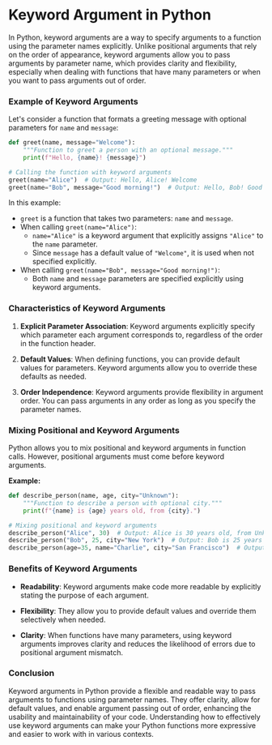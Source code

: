 # Keyword Argument in Python

In Python, keyword arguments are a way to specify arguments to a function using the parameter names explicitly. Unlike positional arguments that rely on the order of appearance, keyword arguments allow you to pass arguments by parameter name, which provides clarity and flexibility, especially when dealing with functions that have many parameters or when you want to pass arguments out of order.

### Example of Keyword Arguments

Let's consider a function that formats a greeting message with optional parameters for `name` and `message`:

```python
def greet(name, message="Welcome"):
    """Function to greet a person with an optional message."""
    print(f"Hello, {name}! {message}")

# Calling the function with keyword arguments
greet(name="Alice")  # Output: Hello, Alice! Welcome
greet(name="Bob", message="Good morning!")  # Output: Hello, Bob! Good morning!
```

In this example:
- `greet` is a function that takes two parameters: `name` and `message`.
- When calling `greet(name="Alice")`:
  - `name="Alice"` is a keyword argument that explicitly assigns `"Alice"` to the `name` parameter.
  - Since `message` has a default value of `"Welcome"`, it is used when not specified explicitly.
- When calling `greet(name="Bob", message="Good morning!")`:
  - Both `name` and `message` parameters are specified explicitly using keyword arguments.

### Characteristics of Keyword Arguments

1. **Explicit Parameter Association**: Keyword arguments explicitly specify which parameter each argument corresponds to, regardless of the order in the function header.

2. **Default Values**: When defining functions, you can provide default values for parameters. Keyword arguments allow you to override these defaults as needed.

3. **Order Independence**: Keyword arguments provide flexibility in argument order. You can pass arguments in any order as long as you specify the parameter names.

### Mixing Positional and Keyword Arguments

Python allows you to mix positional and keyword arguments in function calls. However, positional arguments must come before keyword arguments.

**Example:**

```python
def describe_person(name, age, city="Unknown"):
    """Function to describe a person with optional city."""
    print(f"{name} is {age} years old, from {city}.")

# Mixing positional and keyword arguments
describe_person("Alice", 30)  # Output: Alice is 30 years old, from Unknown.
describe_person("Bob", 25, city="New York")  # Output: Bob is 25 years old, from New York.
describe_person(age=35, name="Charlie", city="San Francisco")  # Output: Charlie is 35 years old, from San Francisco.
```

### Benefits of Keyword Arguments

- **Readability**: Keyword arguments make code more readable by explicitly stating the purpose of each argument.
  
- **Flexibility**: They allow you to provide default values and override them selectively when needed.

- **Clarity**: When functions have many parameters, using keyword arguments improves clarity and reduces the likelihood of errors due to positional argument mismatch.

### Conclusion

Keyword arguments in Python provide a flexible and readable way to pass arguments to functions using parameter names. They offer clarity, allow for default values, and enable argument passing out of order, enhancing the usability and maintainability of your code. Understanding how to effectively use keyword arguments can make your Python functions more expressive and easier to work with in various contexts.